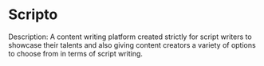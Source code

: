 # Scripto
Description: A content writing platform created strictly for script writers to showcase their talents and also giving content creators a variety of options to choose from in terms of script writing.
